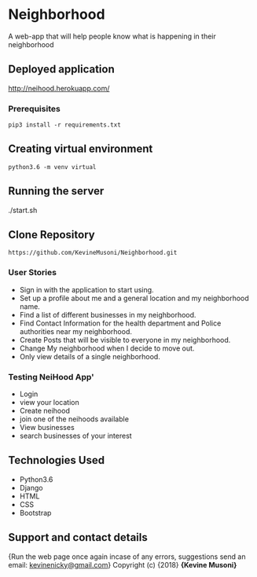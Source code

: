 # Neighborhood
A web-app that will help people know what is happening in their neighborhood

## Deployed application
http://neihood.herokuapp.com/

### Prerequisites
```
pip3 install -r requirements.txt
```
## Creating virtual environment
```
python3.6 -m venv virtual
```
## Running the server
./start.sh

## Clone Repository
```
https://github.com/KevineMusoni/Neighborhood.git
```
### User Stories
* Sign in with the application to start using.
* Set up a profile about me and a general location and my neighborhood name.
* Find a list of different businesses in my neighborhood.
* Find Contact Information for the health department and Police authorities near my neighborhood.
* Create Posts that will be visible to everyone in my neighborhood.
* Change My neighborhood when I decide to move out.
* Only view details of a single neighborhood.

### Testing NeiHood App'
* Login 
* view your location
* Create neihood
* join one of the neihoods available
* View businesses
* search businesses of your interest

## Technologies Used
* Python3.6
* Django
* HTML
* CSS
* Bootstrap

## Support and contact details
{Run the web page once again incase of any errors,
suggestions
send an email: kevinenicky@gmail.com}
Copyright (c) {2018} **{Kevine Musoni}**
